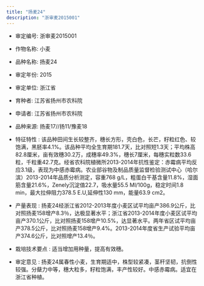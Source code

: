 ```yaml
---
title: "扬麦24"
description: "浙审麦2015001"
---
```

* 审定编号:  浙审麦2015001

*  作物名称:  小麦

*  品种名称:  扬麦24

*  审定年份:  2015

*  审定单位:  浙江省

* 育种者:  江苏省扬州市农科院

*  申请者:  江苏省扬州市农科院

*  品种来源:  扬麦17//扬11/豫麦18


*  特征特性 : 
该品种田间生长较整齐，穗长方形，壳白色，长芒，籽粒红色、较饱满，黑胚率4.1%。该品种平均全生育期181.7天，比对照短1.3天；平均株高82.8厘米，亩有效穗30.2万，成穗率49.3%，穗长7厘米，每穗实粒数33.6粒，千粒重42.7克。经省农科院植微所2013-2014年抗性鉴定：赤霉病平均反应3.1级，表现为中感赤霉病。农业部谷物及制品质量监督检验测试中心（哈尔滨）2013-2014年品质分析测定，容重768 g/L，粗蛋白干基含量11.8%，湿面筋含量21.6%，Zenely沉淀值22.7，吸水量55.5 Ml/100g，稳定时间1.8 min，最大拉伸阻力378.5 E.U,延伸性130 mm，能量63.9 cm2。
 
*  产量表现 : 
扬麦24经浙江省2012-2013年度小麦区试平均亩产386.9公斤，比对照扬麦158增产8.3％，达极显著水平；浙江省2013-2014年度小麦区试平均亩产370.1公斤，比对照扬麦158增产10.5%，达显著水平。两年省区试平均亩产378.5公斤，比对照扬麦158增产9.4%。2013-2014年度省生产试验平均亩产374.6公斤，比对照增产13.4％。

*  栽培技术要点 : 
适当增加用种量，提高有效穗。

*  审定意见 : 
扬麦24属春性小麦，生育期适中，株型较紧凑，茎秆坚韧，抗倒性较强。分蘖力中等，穗大粒多，籽粒饱满，丰产性较好。中感赤霉病。适宜在浙江省种植。
